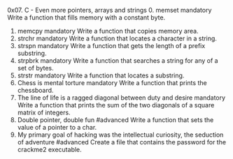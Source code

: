 0x07. C - Even more pointers, arrays and strings
0. memset
mandatory
Write a function that fills memory with a constant byte.
1. memcpy
mandatory
Write a function that copies memory area.
2. strchr
mandatory
Write a function that locates a character in a string.
3. strspn
mandatory
Write a function that gets the length of a prefix substring.
4. strpbrk
mandatory
Write a function that searches a string for any of a set of bytes.
5. strstr
mandatory
Write a function that locates a substring.
6. Chess is mental torture
mandatory
Write a function that prints the chessboard.
7. The line of life is a ragged diagonal between duty and desire
mandatory
Write a function that prints the sum of the two diagonals of a square matrix of integers.
8. Double pointer, double fun
#advanced
Write a function that sets the value of a pointer to a char.
9. My primary goal of hacking was the intellectual curiosity, the seduction of adventure
#advanced
Create a file that contains the password for the crackme2 executable.
